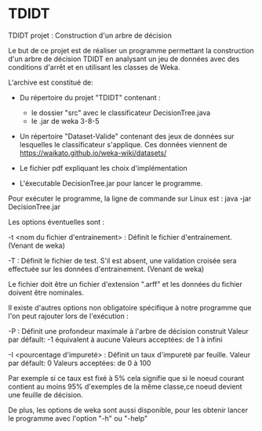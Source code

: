 # TDIDT
TDIDT projet : Construction d'un arbre de décision
				
Le but de ce projet est de réaliser un programme permettant la construction d'un arbre de décision TDIDT
en analysant un jeu de données avec des conditions d'arrêt et en utilisant les classes de Weka.

L'archive est constitué de:
- Du répertoire du projet "TDIDT" contenant :
	- le dossier "src" avec le classificateur DecisionTree.java
	- le .jar de weka 3-8-5
- Un répertoire "Dataset-Valide" contenant des jeux de données sur lesquelles 
le classificateur s'applique. Ces données viennent de https://waikato.github.io/weka-wiki/datasets/

- Le fichier pdf expliquant les choix d'implémentation

- L'éxecutable DecisionTree.jar pour lancer le programme.
						
Pour exécuter le programme, la ligne de commande sur Linux est :
java -jar DecisionTree.jar 

Les options éventuelles sont : 

-t <nom du fichier d'entrainement> : 
	Définit le fichier d'entrainement. (Venant de weka)
	
-T <nom du fichier de test> : 
	Définit le fichier de test. S'il est absent, une validation croisée sera effectuée sur les données d'entrainement. (Venant de weka)

Le fichier doit être un fichier d'extension ".arff" et les données du fichier doivent être nominales.
				
Il existe d'autres options non obligatoire spécifique à notre programme que l'on peut rajouter lors de l'exécution :
					
-P <profondeur maximale> : 
	Définit une profondeur maximale à l'arbre de décision construit
	Valeur par défault: -1 équivalent à aucune 
	Valeurs acceptées: de 1 à infini
	
-I <pourcentage d'impureté> : 
	Définit un taux d'impureté par feuille.
	Valeur par défault: 0
	Valeurs acceptées: de 0 à 100

Par exemple si ce taux est fixé à 5% cela signifie que si le noeud courant contient au moins 95% d'exemples de la même classe,ce noeud devient une feuille de décision.
				
De plus, les options de weka sont aussi disponible, pour les obtenir lancer le programme avec l'option "-h" ou "-help"					
